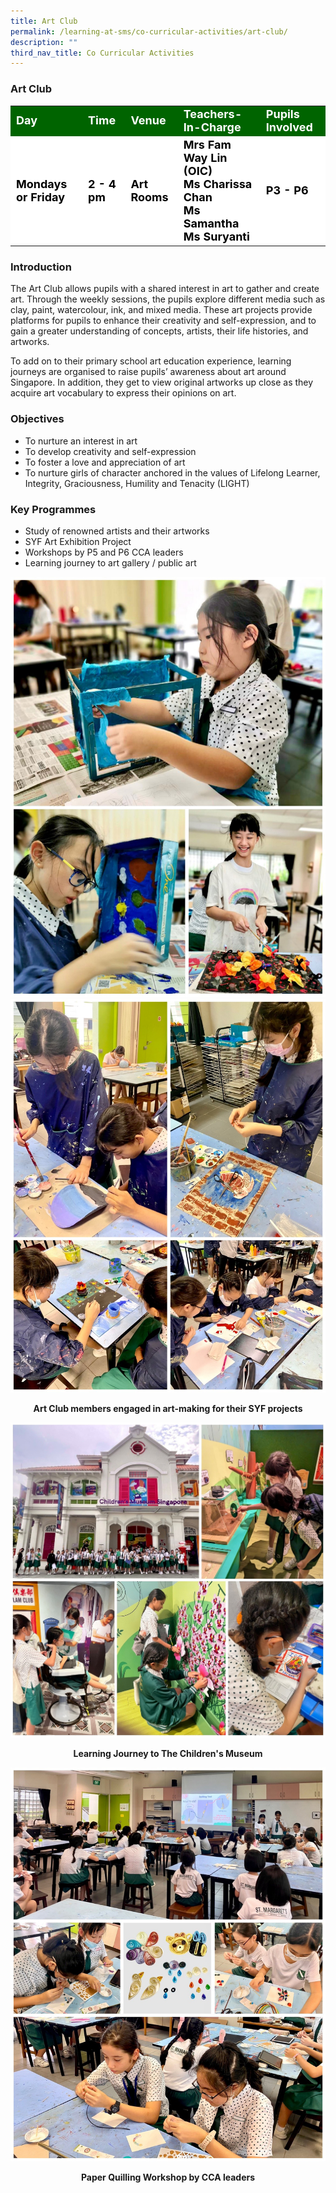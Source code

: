 ```yaml
---
title: Art Club
permalink: /learning-at-sms/co-curricular-activities/art-club/
description: ""
third_nav_title: Co Curricular Activities
---
```

### Art Club

<table>
<tbody>
	<tr style="background-color:darkgreen;color:white;font-size:18px"><td><b>Day</b></td>
	<td><b>Time</b></td>
	<td><b>Venue</b></td>
	<td><b>Teachers-In-Charge</b></td>
	<td><b>Pupils Involved</b></td>
</tr>
	<tr style="background-color:white;color:black;font-size:18px">
		<td><b>Mondays or Friday</b></td>
		<td><b>2 - 4 pm</b></td>
	<td><b>Art Rooms</b></td>
	<td><b>Mrs Fam Way Lin (OIC)<br>Ms Charissa Chan<br>Ms Samantha<br>Ms Suryanti</b></td>
	<td><b>P3 - P6</b></td>
</tr>
</tbody></table>




### **Introduction**


The Art Club allows pupils with a shared interest in art to gather and create art. Through the weekly sessions, the pupils explore different media such as clay, paint, watercolour, ink, and mixed media. These art projects&nbsp;provide platforms for pupils to&nbsp;enhance their creativity and self-expression, and&nbsp;to gain a greater understanding of concepts, artists, their life histories, and artworks.  

To add on to their primary school art education experience, learning journeys are organised to raise pupils’ awareness about art around Singapore.&nbsp;In addition, they get to view original artworks up close as they acquire art vocabulary to express their opinions on art.

### **Objectives**  


*   To nurture an interest in art&nbsp;
*   To develop creativity and self-expression
*   To foster a love and appreciation of art&nbsp;
*   To nurture girls of character anchored in the values of Lifelong Learner, Integrity, Graciousness, Humility and Tenacity (LIGHT)


### **Key Programmes**  


*   Study of renowned artists and their artworks
*   SYF Art Exhibition Project
*   Workshops by P5 and P6 CCA leaders
*   Learning journey to art gallery / public art

![](/images/CCAs/Art%20Club/artclub01.jpg)
![](/images/CCAs/Art%20Club/artclub02.jpg)
<center><b>Art Club members engaged in art-making for their SYF projects</b></center>

![](/images/CCAs/Art%20Club/artclub03.jpg)
<center><b>Learning Journey to The Children's Museum</b></center>

![](/images/CCAs/Art%20Club/artclub04.jpg)
<center><b>Paper Quilling Workshop by CCA leaders</b></center>